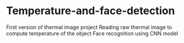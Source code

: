 # Temperature-and-face-detection
First version of thermal image project
Reading raw thermal image to compute temperature of the object
Face recognition using CNN model
